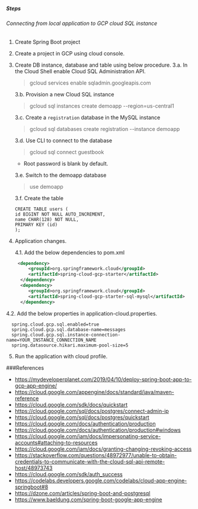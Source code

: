 ##### Steps

###### Connecting from local application to GCP cloud SQL instance
1. Create Spring Boot project
2. Create a project in GCP using cloud console.
3. Create DB instance, database and table using below procedure.
    3.a. In the Cloud Shell enable Cloud SQL Administration API.
    >gcloud services enable sqladmin.googleapis.com     

    3.b. Provision a new Cloud SQL instance
    >gcloud sql instances create demoapp --region=us-central1
    
    3.c. Create a `registration` database in the MySQL instance
    >gcloud sql databases create registration --instance demoapp
   
    3.d. Use CLI to connect to the database
    >gcloud sql connect guestbook
   * Root  password is blank by default.
    
    3.e. Switch to the demoapp database
    >use demoapp
    
    3.f.  Create the table
    ```
   CREATE TABLE users (
   id BIGINT NOT NULL AUTO_INCREMENT,
   name CHAR(128) NOT NULL,
   PRIMARY KEY (id)
   );

4. Application changes.
  
   4.1. Add the below dependencies to pom.xml
    ```xml
     <dependency>
         <groupId>org.springframework.cloud</groupId>
         <artifactId>spring-cloud-gcp-starter</artifactId>
      </dependency>
      <dependency>
         <groupId>org.springframework.cloud</groupId>
         <artifactId>spring-cloud-gcp-starter-sql-mysql</artifactId>
      </dependency>

   
  4.2. Add the below properties in application-cloud.properties.

      spring.cloud.gcp.sql.enabled=true
      spring.cloud.gcp.sql.database-name=messages
      spring.cloud.gcp.sql.instance-connection-name=YOUR_INSTANCE_CONNECTION_NAME
      spring.datasource.hikari.maximum-pool-size=5

5. Run the application with cloud profile.

###References
* https://mydeveloperplanet.com/2019/04/10/deploy-spring-boot-app-to-gcp-app-engine/
* https://cloud.google.com/appengine/docs/standard/java/maven-reference
* https://cloud.google.com/sdk/docs/quickstart
* https://cloud.google.com/sql/docs/postgres/connect-admin-ip
* https://cloud.google.com/sql/docs/postgres/quickstart
* https://cloud.google.com/docs/authentication/production
* https://cloud.google.com/docs/authentication/production#windows
* https://cloud.google.com/iam/docs/impersonating-service-accounts#attaching-to-resources
* https://cloud.google.com/iam/docs/granting-changing-revoking-access
* https://stackoverflow.com/questions/48972977/unable-to-obtain-credentials-to-communicate-with-the-cloud-sql-api-remote-host/48973743
* https://cloud.google.com/sdk/auth_success
* https://codelabs.developers.google.com/codelabs/cloud-app-engine-springboot#8
* https://dzone.com/articles/spring-boot-and-postgresql
* https://www.baeldung.com/spring-boot-google-app-engine